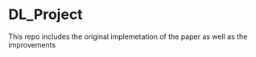 # DL_Project
This repo includes the original implemetation of the paper as well as the improvements 
